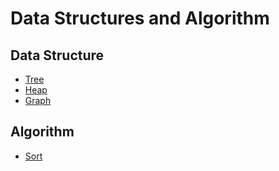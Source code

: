 # Data Structures and Algorithm

## Data Structure
- [Tree](./tree/Tree_Knownledge.md)
- [Heap](./Heap/heap-knowledge.md)
- [Graph](./Graph/graph-knowledge.md)

## Algorithm
- [Sort](./Sort.md)
